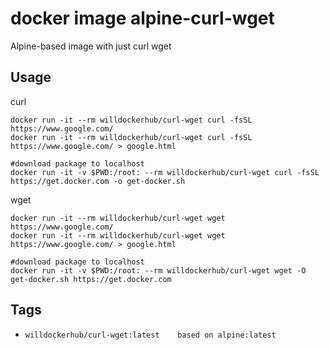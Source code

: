 # docker image alpine-curl-wget
Alpine-based image with just curl wget

## Usage
curl
```shell
docker run -it --rm willdockerhub/curl-wget curl -fsSL https://www.google.com/
docker run -it --rm willdockerhub/curl-wget curl -fsSL https://www.google.com/ > google.html

#download package to localhost
docker run -it -v $PWD:/root: --rm willdockerhub/curl-wget curl -fsSL https://get.docker.com -o get-docker.sh
```
wget
```
docker run -it --rm willdockerhub/curl-wget wget https://www.google.com/
docker run -it --rm willdockerhub/curl-wget wget https://www.google.com/ > google.html

#download package to localhost
docker run -it -v $PWD:/root: --rm willdockerhub/curl-wget wget -O get-docker.sh https://get.docker.com 
```

## Tags

* `willdockerhub/curl-wget:latest    based on alpine:latest`